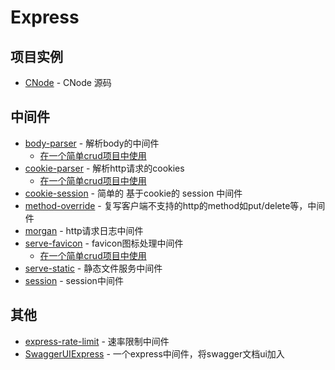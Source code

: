 # Express

## 项目实例

- [CNode](https://github.com/cnodejs/nodeclub) - CNode 源码

## 中间件

- [body-parser](https://github.com/expressjs/body-parser) - 解析body的中间件
    - [在一个简单crud项目中使用](https://github.com/FunnyLiu/expressDemo/blob/master/myapp/app.js#L18)
- [cookie-parser](https://github.com/expressjs/cookie-parser) - 解析http请求的cookies
    - [在一个简单crud项目中使用](https://github.com/FunnyLiu/expressDemo/blob/master/myapp/app.js#L21)
- [cookie-session](https://github.com/expressjs/cookie-session) - 简单的 基于cookie的 session 中间件
- [method-override](https://github.com/expressjs/method-override) - 复写客户端不支持的http的method如put/delete等，中间件
- [morgan](https://github.com/expressjs/morgan) - http请求日志中间件
- [serve-favicon](https://github.com/expressjs/serve-favicon) - favicon图标处理中间件
    - [在一个简单crud项目中使用](https://github.com/FunnyLiu/expressDemo/blob/master/myapp/app.js#L16)
- [serve-static](https://github.com/expressjs/serve-static) - 静态文件服务中间件
- [session](https://github.com/expressjs/session) - session中间件

## 其他
- [express-rate-limit](https://www.npmjs.com/package/express-rate-limit) - 速率限制中间件
- [SwaggerUIExpress](https://www.npmjs.com/package/swagger-ui-express) - 一个express中间件，将swagger文档ui加入